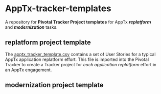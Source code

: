 # AppTx-tracker-templates

A repository for **Pivotal Tracker Project templates** for AppTx ***replatform*** and ***modernization*** tasks.

## replatform project template

The [apptx_tracker_template.csv](https://github.com/pivotalservices/AppTx-tracker-template/blob/master/apptx_tracker_template.csv) contains a set of User Stories for a typical AppTx application replatform effort. This file is imported into the Pivotal Tracker to create a Tracker project for _each application replatform_ effort in an AppTx engagement.

## modernization project template
